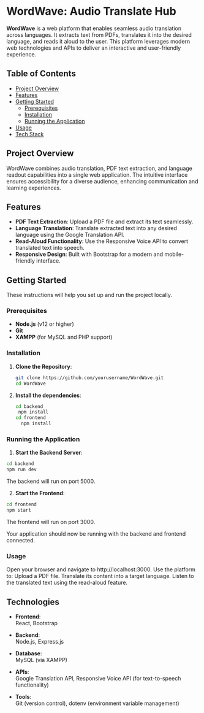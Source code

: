 # WordWave: Audio Translate Hub

**WordWave** is a web platform that enables seamless audio translation across languages. It extracts text from PDFs, translates it into the desired language, and reads it aloud to the user. This platform leverages modern web technologies and APIs to deliver an interactive and user-friendly experience.

## Table of Contents

- [Project Overview](#project-overview)
- [Features](#features)
- [Getting Started](#getting-started)
  - [Prerequisites](#prerequisites)
  - [Installation](#installation)
  - [Running the Application](#running-the-application)
- [Usage](#usage)
- [Tech Stack](#tech-stack)

## Project Overview

WordWave combines audio translation, PDF text extraction, and language readout capabilities into a single web application. The intuitive interface ensures accessibility for a diverse audience, enhancing communication and learning experiences.

## Features

- **PDF Text Extraction**: Upload a PDF file and extract its text seamlessly.
- **Language Translation**: Translate extracted text into any desired language using the Google Translation API.
- **Read-Aloud Functionality**: Use the Responsive Voice API to convert translated text into speech.
- **Responsive Design**: Built with Bootstrap for a modern and mobile-friendly interface.

## Getting Started

These instructions will help you set up and run the project locally.

### Prerequisites

- **Node.js** (v12 or higher)
- **Git**
- **XAMPP** (for MySQL and PHP support)

### Installation

1. **Clone the Repository**:
   ```bash
   git clone https://github.com/yourusername/WordWave.git
   cd WordWave
2. **Install the dependencies**:
   ```bash
   cd backend
    npm install
   cd frontend
     npm install
   
### Running the Application
1.  **Start the Backend Server**:
```bash
cd backend
npm run dev
```
The backend will run on port 5000.

2.  **Start the Frontend**:

```bash
cd frontend
npm start
```
The frontend will run on port 3000.

Your application should now be running with the backend and frontend connected.

### Usage

Open your browser and navigate to http://localhost:3000.
Use the platform to:
Upload a PDF file.
Translate its content into a target language.
Listen to the translated text using the read-aloud feature.

## Technologies

- **Frontend**:  
  React, Bootstrap 

- **Backend**:  
  Node.js, Express.js  

- **Database**:  
  MySQL (via XAMPP)  

- **APIs**:  
  Google Translation API, Responsive Voice API (for text-to-speech functionality)  

- **Tools**:  
  Git (version control), dotenv (environment variable management)  
